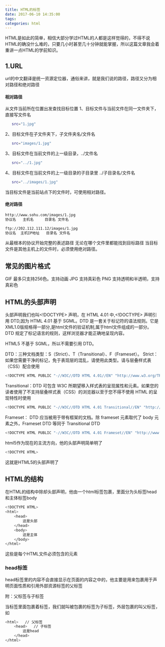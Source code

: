 ```yaml
---
title: HTML的标签
date: 2017-06-10 14:35:00
tags:
categories: html
---
```


HTML是如此的简单，相信大部分学过HTML的人都是这样觉得的，不得不说HTML的确没什么难的，只要几小时甚至几十分钟就能掌握，所以这篇文章我会着重讲一点HTML的学前知识。

<!--more-->

## 1.URL

url的中文翻译是统一资源定位器，通俗来讲，就是我们说的路径，路径又分为相对路径和绝对路径

#### 相对路径
从文件当前所在位置出发查找目标位置
 1、目标文件与当前文件在同一文件夹下，直接写文件名
 ``` bash
 	src="1.jpg"
 ```
 2、目标文件在子文件夹下，子文件夹名/文件名
 ``` bash
 	src="images/1.jpg"
 ```
 3、目标文件在当前文件的上一级目录，../文件名
 ``` bash
 	src="../1.jpg"
 ```
 4、目标文件在当前文件的上一级目录的子目录里  ../子目录名/文件名
 ``` bash
 	src="../images/1.jpg"
 ```

当目标文件是当前站点下的文件时，可使用相对路径。

#### 绝对路径 
``` bash
http://www.sohu.com/images/1.jpg
协议名   主机名     目录名 文件名
```
``` bash
ftp://202.112.111.12/images/1.jpg
协议名  主机IP地址   目录名 文件名
```
从最根本的协议开始完整的表述路径
无论在哪个文件里都能找到目标路径
当目标文件是其他主机上的文件时，必须使用绝对路径。

## 常见的图片格式

GIF  最多只支持256色。支持动画
JPG  支持真彩色
PNG  支持透明和半透明，支持真彩色

## HTML的头部声明

头部声明我们也叫<!DOCTYPE> 声明，在 HTML 4.01 中,<!DOCTYPE> 声明引用 DTD,因为 HTML 4.01 基于 SGML。DTD 是一套关于标记符的语法规则。它是XML1.0版规格得一部分,是html文件的验证机制,属于html文件组成的一部分。 DTD 规定了标记语言的规则，这样浏览器才能正确地呈现内容。

HTML5 不基于 SGML，所以不需要引用 DTD。

DTD：三种文档类型：S（Strict）、T（Transitional）、F（Frameset）。 
Strict：如果您需要干净的标记，免于表现层的混乱，请使用此类型。请与层叠样式表（CSS）配合使用 
``` bash
<!DOCTYPE HTML PUBLIC "-//W3C//DTD HTML 4.01//EN" "http://www.w3.org/TR/html4/strict.dtd">
```
Transitional：DTD 可包含 W3C 所期望移入样式表的呈现属性和元素。如果您的读者使用了不支持层叠样式表（CSS）的浏览器以至于您不得不使用 HTML 的呈现特性时使用 
``` bash
<!DOCTYPE HTML PUBLIC "-//W3C//DTD HTML 4.01 Transitional//EN" "http://www.w3.org/TR/html4/loose.dtd">
```
Frameset： DTD 应当被用于带有框架的文档。除 frameset 元素取代了 body 元素之外，Frameset DTD 等同于 Transitional DTD 
``` bash
<!DOCTYPE HTML PUBLIC "-//W3C//DTD HTML 4.01 Frameset//EN" "http://www.w3.org/TR/html4/frameset.dtd">
```

html5作为现在的主流方向，他的头部声明简单明了
``` bash
<!DOCTYPE HTML>
```
这就是HTML5的头部声明了

## HTML的结构

在HTML的结构中除却头部声明，他由一个html标签包裹，里面分为头标签head和主体标签body

``` bash
<!DOCTYPE HTML>
<html>
	<head>
		这是头部
	</head>
	<body>
		这是主体
	</body>
</html>
```

这些是每个HTML文件必须包含的元素

### head标签

head标签里的内容不会直接显示在页面的内容之中的，他主要是用来包裹用于声明页面性质和引用外部资源标签的父标签

附：父标签与子标签

当标签里面包裹着标签，我们就叫被包裹的标签为子标签，外层包裹的叫父标签，如
``` bash
<html>   // 父标签
	<head>   // 子标签
		这是head
	</head>
</html>
```